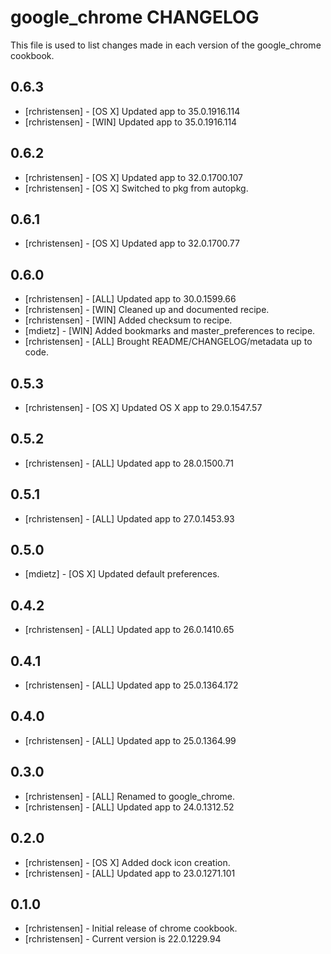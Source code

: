 google_chrome CHANGELOG
=======================

This file is used to list changes made in each version of the google_chrome cookbook.

0.6.3
-----
- [rchristensen] - [OS X] Updated app to 35.0.1916.114
- [rchristensen] - [WIN] Updated app to 35.0.1916.114

0.6.2
-----
- [rchristensen] - [OS X] Updated app to 32.0.1700.107
- [rchristensen] - [OS X] Switched to pkg from autopkg.

0.6.1
-----
- [rchristensen] - [OS X] Updated app to 32.0.1700.77

0.6.0
-----
- [rchristensen] - [ALL] Updated app to 30.0.1599.66
- [rchristensen] - [WIN] Cleaned up and documented recipe.
- [rchristensen] - [WIN] Added checksum to recipe.
- [mdietz] - [WIN] Added bookmarks and master_preferences to recipe.
- [rchristensen] - [ALL] Brought README/CHANGELOG/metadata up to code.

0.5.3
-----
- [rchristensen] - [OS X] Updated OS X app to 29.0.1547.57

0.5.2
-----
- [rchristensen] - [ALL] Updated app to 28.0.1500.71

0.5.1 
-----
- [rchristensen] - [ALL] Updated app to 27.0.1453.93

0.5.0
-----
- [mdietz] - [OS X] Updated default preferences.

0.4.2
-----
- [rchristensen] - [ALL] Updated app to 26.0.1410.65

0.4.1
-----
- [rchristensen] - [ALL] Updated app to 25.0.1364.172

0.4.0
-----
- [rchristensen] - [ALL] Updated app to 25.0.1364.99

0.3.0
-----
- [rchristensen] - [ALL] Renamed to google_chrome.
- [rchristensen] - [ALL] Updated app to 24.0.1312.52

0.2.0
-----
- [rchristensen] - [OS X] Added dock icon creation.
- [rchristensen] - [ALL] Updated app to 23.0.1271.101

0.1.0
-----
- [rchristensen] - Initial release of chrome cookbook.
- [rchristensen] - Current version is 22.0.1229.94
